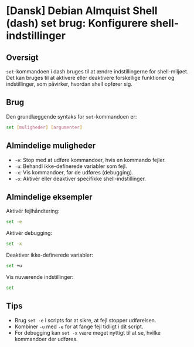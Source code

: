# [Dansk] Debian Almquist Shell (dash) set brug: Konfigurere shell-indstillinger

## Oversigt
`set`-kommandoen i dash bruges til at ændre indstillingerne for shell-miljøet. Det kan bruges til at aktivere eller deaktivere forskellige funktioner og indstillinger, som påvirker, hvordan shell opfører sig.

## Brug
Den grundlæggende syntaks for `set`-kommandoen er:

```sh
set [muligheder] [argumenter]
```

## Almindelige muligheder
- `-e`: Stop med at udføre kommandoer, hvis en kommando fejler.
- `-u`: Behandl ikke-definerede variabler som fejl.
- `-x`: Vis kommandoer, før de udføres (debugging).
- `-o`: Aktivér eller deaktiver specifikke shell-indstillinger.

## Almindelige eksempler

Aktivér fejlhåndtering:
```sh
set -e
```

Aktivér debugging:
```sh
set -x
```

Deaktiver ikke-definerede variabler:
```sh
set +u
```

Vis nuværende indstillinger:
```sh
set
```

## Tips
- Brug `set -e` i scripts for at sikre, at fejl stopper udførelsen.
- Kombiner `-u` med `-e` for at fange fejl tidligt i dit script.
- For debugging kan `set -x` være meget nyttigt til at se, hvilke kommandoer der udføres.